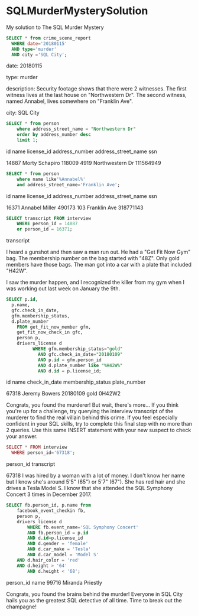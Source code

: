 # SQLMurderMysterySolution
My solution to The SQL Murder Mystery

```sql
SELECT * from crime_scene_report
  WHERE date='20180115'
  AND type='murder'
  AND city ='SQL City';
```
date: 20180115

type: murder

description: Security footage shows that there were 2 witnesses. The first witness lives at the last house on "Northwestern Dr". The second witness, named Annabel, lives somewhere on "Franklin Ave".

city: SQL City

```sql
SELECT * from person
 	where address_street_name = "Northwestern Dr"
	order by address_number desc
	limit 1;
```
id	  name	          license_id	  address_number	 address_street_name	ssn

14887	Morty Schapiro	118009	      4919	           Northwestern Dr	    111564949

```sql
SELECT * from person
 	where name like'%Annabel%'
	and address_street_name='Franklin Ave';
```

id	  name	          license_id	address_number	address_street_name	 ssn

16371	Annabel Miller	490173	    103	            Franklin Ave	       318771143

```sql
SELECT transcript FROM interview
	WHERE person_id = 14887
	or person_id = 16371;
```
transcript

I heard a gunshot and then saw a man run out. He had a "Get Fit Now Gym" bag. The membership number on the bag started with "48Z". Only gold members have those bags. The man got into a car with a plate that included "H42W".

I saw the murder happen, and I recognized the killer from my gym when I was working out last week on January the 9th.

```sql
SELECT p.id,
  p.name,
  gfc.check_in_date,
  gfm.membership_status,
  d.plate_number
	FROM get_fit_now_member gfm,
    get_fit_now_check_in gfc,
    person p,
    drivers_license d
		  WHERE gfm.membership_status="gold"
		    AND gfc.check_in_date="20180109"
		    AND p.id = gfm.person_id
		    AND d.plate_number like "%H42W%"
		    AND d.id = p.license_id;
```
id	name	check_in_date	membership_status	plate_number

67318	Jeremy Bowers	20180109	gold	0H42W2

Congrats, you found the murderer! But wait, there's more... If you think you're up for a challenge, try querying the interview transcript of the murderer to find the real villain behind this crime. If you feel especially confident in your SQL skills, try to complete this final step with no more than 2 queries. Use this same INSERT statement with your new suspect to check your answer.

```php
SELECT * FROM interview
  WHERE person_id='67318';
```
person_id	transcript

67318	I was hired by a woman with a lot of money. I don't know her name but I know she's around 5'5" (65") or 5'7" (67"). She has red hair and she drives a Tesla Model S. I know that she attended the SQL Symphony Concert 3 times in December 2017.

```sql
SELECT fb.person_id, p.name from
	facebook_event_checkin fb,
	person p,
	drivers_license d
		WHERE fb.event_name='SQL Symphony Concert'
		AND fb.person_id = p.id
		AND d.id=p.license_id
		AND d.gender = 'female'
		AND d.car_make = 'Tesla'
		AND d.car_model = 'Model S'
    AND d.hair_color = 'red'
    AND d.height > '64'
		AND d.height < '68';
  ```
  person_id	name
99716	Miranda Priestly

Congrats, you found the brains behind the murder! Everyone in SQL City hails you as the greatest SQL detective of all time. Time to break out the champagne!
